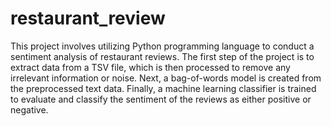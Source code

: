 # restaurant_review
This project involves utilizing Python programming language to conduct a sentiment analysis of restaurant reviews. The first step of the project is to extract data from a TSV file, which is then processed to remove any irrelevant information or noise. Next, a bag-of-words model is created from the preprocessed text data. Finally, a machine learning classifier is trained to evaluate and classify the sentiment of the reviews as either positive or negative.
